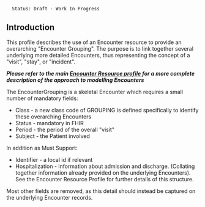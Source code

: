       Status: Draft - Work In Progress


## **Introduction**
This profile describes the use of an Encounter resource to provide an overarching "Encounter Grouping". The purpose is to link together several underlying more detailed Encounters, thus representing the concept of a "visit", "stay", or "incident".

***Please refer to the main [Encounter Resource profile](StructureDefinition-Interweave-Encounter.html) for a more complete description of the approach to modelling Encounters***

The EncounterGrouping is a skeletal Encounter which requires a small number of mandatory fields:
 - Class - a new class code of GROUPING is defined specifically to identify these overarching Encounters
 - Status - mandatory in FHIR
 - Period - the period of the overall "visit"
 - Subject - the Patient involved

 In addition as Must Support:
  - Identifier - a local id if relevant
 - Hospitalization - information about admission and discharge. (Collating together information already provided on the underlying Encounters). See the Encounter Resource Profile for further details of this structure.


Most other fields are removed, as this detail should instead be captured on the underlying Encounter records.


